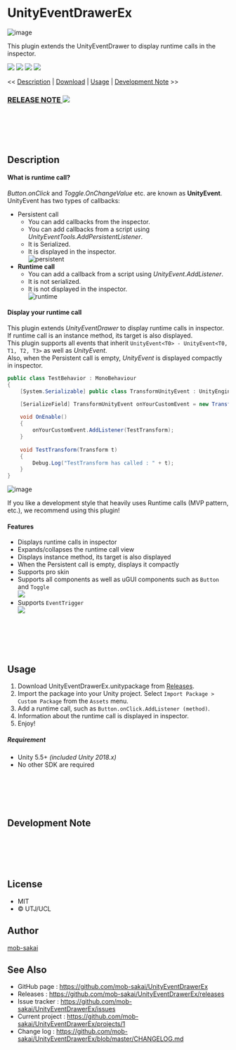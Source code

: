 UnityEventDrawerEx
===

![image](https://user-images.githubusercontent.com/12690315/40921624-f43811b6-684a-11e8-96e4-83964730a358.png)

This plugin extends the UnityEventDrawer to display runtime calls in the inspector.

[![](https://img.shields.io/github/release/mob-sakai/UnityEventDrawerEx.svg?label=latest%20version)](https://github.com/mob-sakai/UnityEventDrawerEx/releases)
[![](https://img.shields.io/github/release-date/mob-sakai/UnityEventDrawerEx.svg)](https://github.com/mob-sakai/UnityEventDrawerEx/releases)
![](https://img.shields.io/badge/unity-5.5%2B-green.svg)
[![](https://img.shields.io/github/license/mob-sakai/UnityEventDrawerEx.svg)](https://github.com/mob-sakai/UnityEventDrawerEx/blob/master/LICENSE.txt)

<< [Description](#Description) | [Download](https://github.com/mob-sakai/UnityEventDrawerEx/releases) | [Usage](#usage) | [Development Note](#development-note) >>

### [RELEASE NOTE ![](https://img.shields.io/github/release-date/mob-sakai/UnityEventDrawerEx.svg?label=last%20updated&style=for-the-badge)](https://github.com/mob-sakai/UnityEventDrawerEx/blob/develop/CHANGELOG.md)




<br><br><br><br>
## Description


#### What is runtime call?

*Button.onClick* and *Toggle.OnChangeValue* etc. are known as **UnityEvent**.  
UnityEvent has two types of callbacks:

* Persistent call
    * You can add callbacks from the inspector.
    * You can add callbacks from a script using *UnityEventTools.AddPersistentListener*.
    * It is Serialized.
    * It is displayed in the inspector.  
    ![persistent](https://user-images.githubusercontent.com/12690315/40887795-f5eb7ac4-6788-11e8-9e73-6831e3eab08f.png)
* **Runtime call**
    * You can add a callback from a script using *UnityEvent.AddListener*.
    * It is not serialized.
    * It is not displayed in the inspector.  
    ![runtime](https://user-images.githubusercontent.com/12690315/40887784-c8c2027a-6788-11e8-83f7-07e38e187cba.png)

#### Display your runtime call

This plugin extends *UnityEventDrawer* to display runtime calls in inspector.  
If runtime call is an instance method, its target is also displayed.  
This plugin supports all events that inherit `UnityEvent<T0> - UnityEvent<T0, T1, T2, T3>` as well as *UnityEvent*.  
Also, when the Persistent call is empty, *UnityEvent* is displayed compactly in inspector.  

```cs
public class TestBehavior : MonoBehaviour
{
	[System.Serializable] public class TransformUnityEvent : UnityEngine.Events.UnityEvent<Transform>{};

	[SerializeField] TransformUnityEvent onYourCustomEvent = new TransformUnityEvent();
	
	void OnEnable()
	{
		onYourCustomEvent.AddListener(TestTransform);
	}
	
	void TestTransform(Transform t)
	{
		Debug.Log("TestTransform has called : " + t);
	}
}
```
![image](https://user-images.githubusercontent.com/12690315/40887986-d0c2af58-678b-11e8-953c-63116ab2b433.png)


If you like a development style that heavily uses Runtime calls (MVP pattern, etc.), we recommend using this plugin!

#### Features

* Displays runtime calls in inspector
* Expands/collapses the runtime call view
* Displays instance method, its target is also displayed
* When the Persistent call is empty, displays it compactly
* Supports pro skin
* Supports all components as well as uGUI components such as `Button` and `Toggle`  
![](https://user-images.githubusercontent.com/12690315/40947741-55bcb0be-689f-11e8-9d86-6d0364ebd155.png)
* Supports `EventTrigger`  
![](https://user-images.githubusercontent.com/12690315/41216786-c12a1c10-6d90-11e8-8a13-00e5b27de573.png)


<br><br><br><br>
## Usage

1. Download UnityEventDrawerEx.unitypackage from [Releases](https://github.com/mob-sakai/UnityEventDrawerEx/releases).
1. Import the package into your Unity project. Select `Import Package > Custom Package` from the `Assets` menu.
1. Add a runtime call, such as `Button.onClick.AddListener (method)`.
1. Information about the runtime call is displayed in inspector.
1. Enjoy!


##### Requirement

* Unity 5.5+ *(included Unity 2018.x)*
* No other SDK are required




<br><br><br><br>
## Development Note




<br><br><br><br>
## License

* MIT
* © UTJ/UCL



## Author

[mob-sakai](https://github.com/mob-sakai)



## See Also

* GitHub page : https://github.com/mob-sakai/UnityEventDrawerEx
* Releases : https://github.com/mob-sakai/UnityEventDrawerEx/releases
* Issue tracker : https://github.com/mob-sakai/UnityEventDrawerEx/issues
* Current project : https://github.com/mob-sakai/UnityEventDrawerEx/projects/1
* Change log : https://github.com/mob-sakai/UnityEventDrawerEx/blob/master/CHANGELOG.md
